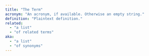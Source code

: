```yaml
---
title: "The Term"
acronym: "An acronym, if available. Otherwise an empty string."
definition: "Plaintext definition."
related:
  - "a list"
  - "of related terms"
aka:
  - "a list"
  - "of synonyms"
---
```

